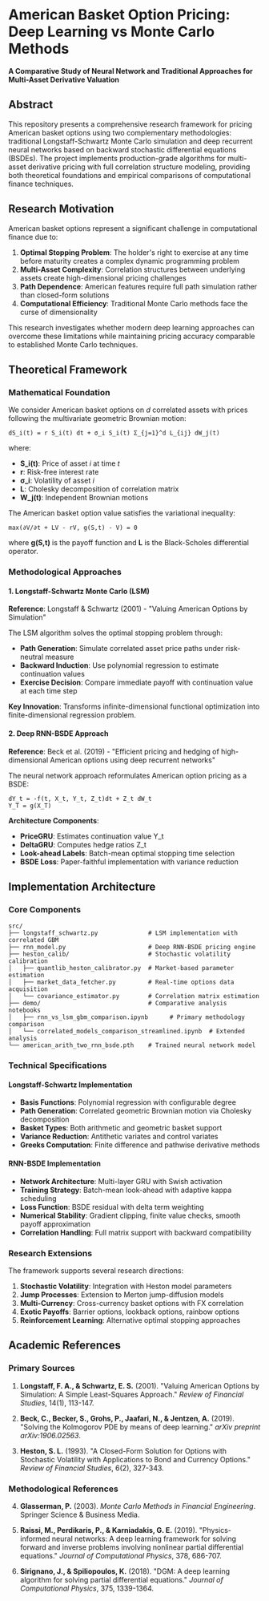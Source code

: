 # American Basket Option Pricing: Deep Learning vs Monte Carlo Methods

**A Comparative Study of Neural Network and Traditional Approaches for Multi-Asset Derivative Valuation**

## Abstract

This repository presents a comprehensive research framework for pricing American basket options using two complementary methodologies: traditional Longstaff-Schwartz Monte Carlo simulation and deep recurrent neural networks based on backward stochastic differential equations (BSDEs). The project implements production-grade algorithms for multi-asset derivative pricing with full correlation structure modeling, providing both theoretical foundations and empirical comparisons of computational finance techniques.

## Research Motivation

American basket options represent a significant challenge in computational finance due to:

1. **Optimal Stopping Problem**: The holder's right to exercise at any time before maturity creates a complex dynamic programming problem
2. **Multi-Asset Complexity**: Correlation structures between underlying assets create high-dimensional pricing challenges  
3. **Path Dependence**: American features require full path simulation rather than closed-form solutions
4. **Computational Efficiency**: Traditional Monte Carlo methods face the curse of dimensionality

This research investigates whether modern deep learning approaches can overcome these limitations while maintaining pricing accuracy comparable to established Monte Carlo techniques.

## Theoretical Framework

### Mathematical Foundation

We consider American basket options on *d* correlated assets with prices following the multivariate geometric Brownian motion:

```
dS_i(t) = r S_i(t) dt + σ_i S_i(t) Σ_{j=1}^d L_{ij} dW_j(t)
```

where:
- **S_i(t)**: Price of asset *i* at time *t*
- **r**: Risk-free interest rate
- **σ_i**: Volatility of asset *i* 
- **L**: Cholesky decomposition of correlation matrix
- **W_j(t)**: Independent Brownian motions

The American basket option value satisfies the variational inequality:
```
max(∂V/∂t + LV - rV, g(S,t) - V) = 0
```

where **g(S,t)** is the payoff function and **L** is the Black-Scholes differential operator.

### Methodological Approaches

#### 1. Longstaff-Schwartz Monte Carlo (LSM)
**Reference**: Longstaff & Schwartz (2001) - "Valuing American Options by Simulation"

The LSM algorithm solves the optimal stopping problem through:
- **Path Generation**: Simulate correlated asset price paths under risk-neutral measure
- **Backward Induction**: Use polynomial regression to estimate continuation values
- **Exercise Decision**: Compare immediate payoff with continuation value at each time step

**Key Innovation**: Transforms infinite-dimensional functional optimization into finite-dimensional regression problem.

#### 2. Deep RNN-BSDE Approach  
**Reference**: Beck et al. (2019) - "Efficient pricing and hedging of high-dimensional American options using deep recurrent networks"

The neural network approach reformulates American option pricing as a BSDE:
```
dY_t = -f(t, X_t, Y_t, Z_t)dt + Z_t dW_t
Y_T = g(X_T)
```

**Architecture Components**:
- **PriceGRU**: Estimates continuation value Y_t
- **DeltaGRU**: Computes hedge ratios Z_t  
- **Look-ahead Labels**: Batch-mean optimal stopping time selection
- **BSDE Loss**: Paper-faithful implementation with variance reduction

## Implementation Architecture

### Core Components

```
src/
├── longstaff_schwartz.py              # LSM implementation with correlated GBM
├── rnn_model.py                       # Deep RNN-BSDE pricing engine
├── heston_calib/                      # Stochastic volatility calibration
│   ├── quantlib_heston_calibrator.py  # Market-based parameter estimation
│   ├── market_data_fetcher.py         # Real-time options data acquisition
│   └── covariance_estimator.py        # Correlation matrix estimation
├── demo/                              # Comparative analysis notebooks
│   ├── rnn_vs_lsm_gbm_comparison.ipynb      # Primary methodology comparison
│   └── correlated_models_comparison_streamlined.ipynb  # Extended analysis
└── american_arith_two_rnn_bsde.pth    # Trained neural network model
```

### Technical Specifications

#### Longstaff-Schwartz Implementation
- **Basis Functions**: Polynomial regression with configurable degree
- **Path Generation**: Correlated geometric Brownian motion via Cholesky decomposition  
- **Basket Types**: Both arithmetic and geometric basket support
- **Variance Reduction**: Antithetic variates and control variates
- **Greeks Computation**: Finite difference and pathwise derivative methods

#### RNN-BSDE Implementation
- **Network Architecture**: Multi-layer GRU with Swish activation
- **Training Strategy**: Batch-mean look-ahead with adaptive kappa scheduling
- **Loss Function**: BSDE residual with delta term weighting
- **Numerical Stability**: Gradient clipping, finite value checks, smooth payoff approximation
- **Correlation Handling**: Full matrix support with backward compatibility

### Research Extensions

The framework supports several research directions:

1. **Stochastic Volatility**: Integration with Heston model parameters
2. **Jump Processes**: Extension to Merton jump-diffusion models  
3. **Multi-Currency**: Cross-currency basket options with FX correlation
4. **Exotic Payoffs**: Barrier options, lookback options, rainbow options
5. **Reinforcement Learning**: Alternative optimal stopping approaches


## Academic References

### Primary Sources
1. **Longstaff, F. A., & Schwartz, E. S.** (2001). "Valuing American Options by Simulation: A Simple Least-Squares Approach." *Review of Financial Studies*, 14(1), 113-147.

2. **Beck, C., Becker, S., Grohs, P., Jaafari, N., & Jentzen, A.** (2019). "Solving the Kolmogorov PDE by means of deep learning." *arXiv preprint arXiv:1906.02563*.

3. **Heston, S. L.** (1993). "A Closed-Form Solution for Options with Stochastic Volatility with Applications to Bond and Currency Options." *Review of Financial Studies*, 6(2), 327-343.

### Methodological References  
4. **Glasserman, P.** (2003). *Monte Carlo Methods in Financial Engineering*. Springer Science & Business Media.

5. **Raissi, M., Perdikaris, P., & Karniadakis, G. E.** (2019). "Physics-informed neural networks: A deep learning framework for solving forward and inverse problems involving nonlinear partial differential equations." *Journal of Computational Physics*, 378, 686-707.

6. **Sirignano, J., & Spiliopoulos, K.** (2018). "DGM: A deep learning algorithm for solving partial differential equations." *Journal of Computational Physics*, 375, 1339-1364.

